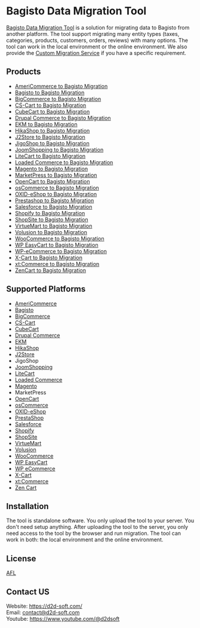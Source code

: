 
# Bagisto Data Migration Tool
[Bagisto Data Migration Tool](https://d2d-soft.com/46-bagisto-migration) is a solution for migrating data to Bagisto from another platform. The tool support migrating many entity types (taxes, categories, products, customers, orders, reviews) with many options. The tool can work in the local environment or the online environment. We also provide the [Custom Migration Service](http://d2d-soft.com/migration-services/296-data-migration-customization.html) if you have a specific requirement. 

## Products
- [AmeriCommerce to Bagisto Migration](https://d2d-soft.com/bagisto-migration/956-8975-americommerce-to-bagisto-migration-tool.html#/72-entities-1000)
- [Bagisto to Bagisto Migration](https://d2d-soft.com/bagisto-migration/957-8976-bagisto-to-bagisto-migration-tool.html#/72-entities-1000)
- [BigCommerce to Bagisto Migration](https://d2d-soft.com/bagisto-migration/958-8977-bigcommerce-to-bagisto-migration-tool.html#/72-entities-1000)
- [CS-Cart to Bagisto Migration](https://d2d-soft.com/bagisto-migration/959-8978-cs-cart-to-bagisto-migration-tool.html#/72-entities-1000)
- [CubeCart to Bagisto Migration](https://d2d-soft.com/bagisto-migration/960-8979-cubecart-to-bagisto-migration-tool.html#/72-entities-1000)
- [Drupal Commerce to Bagisto Migration](https://d2d-soft.com/bagisto-migration/961-drupal-commerce-to-bagisto-migration-service.html)
- [EKM to Bagisto Migration](https://d2d-soft.com/bagisto-migration/962-8980-ekm-to-bagisto-migration-tool.html#/72-entities-1000)
- [HikaShop to Bagisto Migration](https://d2d-soft.com/bagisto-migration/963-8981-hikashop-to-bagisto-migration-tool.html#/72-entities-1000)
- [J2Store to Bagisto Migration](https://d2d-soft.com/bagisto-migration/964-8982-j2store-to-bagisto-migration-tool.html#/72-entities-1000)
- [JigoShop to Bagisto Migration](https://d2d-soft.com/bagisto-migration/965-8983-jigoshop-to-bagisto-migration-tool.html#/72-entities-1000)
- [JoomShopping to Bagisto Migration](https://d2d-soft.com/bagisto-migration/966-8984-joomshopping-to-bagisto-migration-tool.html#/72-entities-1000)
- [LiteCart to Bagisto Migration](https://d2d-soft.com/bagisto-migration/967-8985-litecart-to-bagisto-migration-tool.html#/72-entities-1000)
- [Loaded Commerce to Bagisto Migration](https://d2d-soft.com/bagisto-migration/968-8986-loaded-to-bagisto-migration-tool.html#/72-entities-1000)
- [Magento to Bagisto Migration](https://d2d-soft.com/bagisto-migration/969-8987-magento-to-bagisto-migration-tool.html#/72-entities-1000)
- [MarketPress to Bagisto Migration](https://d2d-soft.com/bagisto-migration/970-8988-marketpress-to-bagisto-migration-tool.html#/72-entities-1000)
- [OpenCart to Bagisto Migration](https://d2d-soft.com/bagisto-migration/971-8989-opencart-to-bagisto-migration-tool.html#/72-entities-1000)
- [osCommerce to Bagisto Migration](https://d2d-soft.com/bagisto-migration/972-8990-oscommerce-to-bagisto-migration-tool.html#/72-entities-1000)
- [OXID-eShop to Bagisto Migration](https://d2d-soft.com/bagisto-migration/973-8991-oxid-eshop-to-bagisto-migration-tool.html#/72-entities-1000)
- [Prestashop to Bagisto Migration](https://d2d-soft.com/bagisto-migration/974-8992-prestashop-to-bagisto-migration-tool.html#/72-entities-1000)
- [Salesforce to Bagisto Migration](https://d2d-soft.com/bagisto-migration/975-8993-salesforce-to-bagisto-migration-tool.html#/72-entities-1000)
- [Shopify to Bagisto Migration](https://d2d-soft.com/bagisto-migration/976-8994-shopify-to-bagisto-migration-tool.html#/72-entities-1000)
- [ShopSite to Bagisto Migration](https://d2d-soft.com/bagisto-migration/977-8995-shopsite-to-bagisto-migration-tool.html#/72-entities-1000)
- [VirtueMart to Bagisto Migration](https://d2d-soft.com/bagisto-migration/978-8996-virtuemart-to-bagisto-migration-tool.html#/72-entities-1000)
- [Volusion to Bagisto Migration](https://d2d-soft.com/bagisto-migration/979-8997-volusion-to-bagisto-migration-tool.html#/72-entities-1000)
- [WooCommerce to Bagisto Migration](https://d2d-soft.com/bagisto-migration/980-8998-woocommerce-to-bagisto-migration-tool.html#/72-entities-1000)
- [WP EasyCart to Bagisto Migration](https://d2d-soft.com/bagisto-migration/981-8999-wp-easycart-to-bagisto-migration-tool.html#/72-entities-1000)
- [WP-eCommerce to Bagisto Migration](https://d2d-soft.com/bagisto-migration/982-9000-wp-ecommerce-to-bagisto-migration-tool.html#/72-entities-1000)
- [X-Cart to Bagisto Migration](https://d2d-soft.com/bagisto-migration/983-9001-x-cart-to-bagisto-migration-tool.html#/72-entities-1000)
- [xt:Commerce to Bagisto Migration](https://d2d-soft.com/bagisto-migration/984-9002-xtcommerce-to-bagisto-migration-tool.html#/72-entities-1000)
- [ZenCart to Bagisto Migration](https://d2d-soft.com/bagisto-migration/985-9003-zencart-to-bagisto-migration-tool.html#/72-entities-1000)

## Supported Platforms
- [AmeriCommerce](https://www.americommerce.com/)
- [Bagisto](https://bagisto.com/)
- [BigCommerce](https://www.bigcommerce.com/)
- [CS-Cart](https://www.cs-cart.com/)
- [CubeCart](https://www.cubecart.com/)
- [Drupal Commerce](https://drupalcommerce.org/)
- [EKM](https://www.ekm.com/)
- [HikaShop](https://www.hikashop.com/)
- [J2Store](https://www.j2store.org/)
- JigoShop
- [JoomShopping](https://extensions.joomla.org/extension/joomshopping/)
- [LiteCart](https://www.litecart.net/)
- [Loaded Commerce](https://loadedcommerce.com/)
- [Magento](https://magento.com/)
- MarketPress
- [OpenCart](https://www.opencart.com/)
- [osCommerce](https://www.oscommerce.com/)
- [OXID-eShop](https://www.oxid-esales.com)
- [PrestaShop](https://www.prestashop.com)
- [Salesforce](https://www.salesforce.com/)
- [Shopify](https://www.shopify.com/)
- [ShopSite](https://www.shopsite.com/)
- [VirtueMart](https://virtuemart.net/)
- [Volusion](https://volusion.com/)
- [WooCommerce](https://woocommerce.com/)
- [WP EasyCart](https://www.wpeasycart.com/)
- [WP eCommerce](https://wpecommerce.org/)
- [X-Cart](https://www.x-cart.com/)
- [xt:Commerce](https://www.xt-commerce.com/)
- [Zen Cart](https://www.zen-cart.com/)

## Installation
The tool is standalone software. You only upload the tool to your server. You don't need setup anything. After uploading the tool to the server, you only need access to the tool by the browser and run migration. The tool can work in both: the local environment and the online environment.

## License

[AFL](http://d2d-soft.com/license/AFL.txt)

## Contact US
Website: https://d2d-soft.com/ \
Email: contact@d2d-soft.com \
Youtube: https://www.youtube.com/@d2dsoft 
